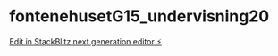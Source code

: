 # fontenehusetG15_undervisning20

[Edit in StackBlitz next generation editor ⚡️](https://stackblitz.com/~/github.com/JulieKodehode/fontenehusetG15_undervisning20)